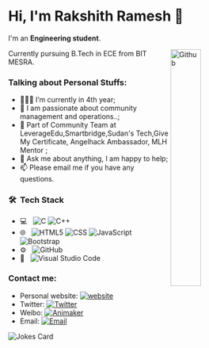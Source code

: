 # Hi, I'm Rakshith Ramesh 🐐

I'm an **Engineering student**.

<img width="35%" align="right" alt="Github" src="https://user-images.githubusercontent.com/48678280/88862734-4903af80-d201-11ea-968b-9c939d88a37c.gif" />

Currently pursuing B.Tech in ECE from BIT MESRA.

### Talking about Personal Stuffs:

- 👨🏽‍💻 I’m currently in 4th year; 
- 🤔 I am passionate about community management and operations..;
- 💼 Part of Community Team at LeverageEdu,Smartbridge,Sudan's Tech,Give My Certificate, Angelhack Ambassador, MLH Mentor ;
- 💬 Ask me about anything, I am happy to help;
- 📫 Please email me if you have any questions.

<h3> 🛠 &nbsp;Tech Stack</h3>

- 💻 &nbsp;
![C](https://img.shields.io/badge/-C-333333?style=flat&logo=C%2B%2B&logoColor=007396)
![C++](https://img.shields.io/badge/-C++-333333?style=flat&logo=C%2B%2B&logoColor=00599C)
- 🌐 &nbsp;
![HTML5](https://img.shields.io/badge/-HTML5-333333?style=flat&logo=HTML5)
![CSS](https://img.shields.io/badge/-CSS-333333?style=flat&logo=CSS3&logoColor=1572B6)
![JavaScript](https://img.shields.io/badge/-JavaScript-333333?style=flat&logo=javascript)
![Bootstrap](https://img.shields.io/badge/-Bootstrap-333333?style=flat&logo=bootstrap&logoColor=563D7C)
- ⚙️ &nbsp;
![GitHub](https://img.shields.io/badge/-GitHub-333333?style=flat&logo=github)
- 🔧 &nbsp;
![Visual Studio Code](https://img.shields.io/badge/-Visual%20Studio%20Code-333333?style=flat&logo=visual-studio-code&logoColor=007ACC)

### Contact me:

- Personal website: [![website](https://img.shields.io/badge/https://rakshith10-portfolio.app/-3693F3?style=flat-square&logo=icloud&logoColor=white)](https://rakshith10-portfolio.netlify.app/)
- Twitter: [![Twitter](https://img.shields.io/badge/@RakshithRames18-1DA1F2?style=flat-square&logo=twitter&logoColor=white)](https://twitter.com/RakshithRames18) 
- Weibo: [![Animaker](https://img.shields.io/badge/@Rakshith_Ramesh-E6162D?style=flat-square&logo=sina-animaker&logoColor=white)](https://app.animaker.com/animo/M4GZJNBkNic19FWP/)
- Email: [![Email](https://img.shields.io/badge/communitymanagerrakshith@gmail.com-D14836?style=flat-square&logo=gmail&logoColor=white)](mailto:https://app.animaker.com/animo/M4GZJNBkNic19FWP/)

![Jokes Card](https://readme-jokes.vercel.app/api) 
